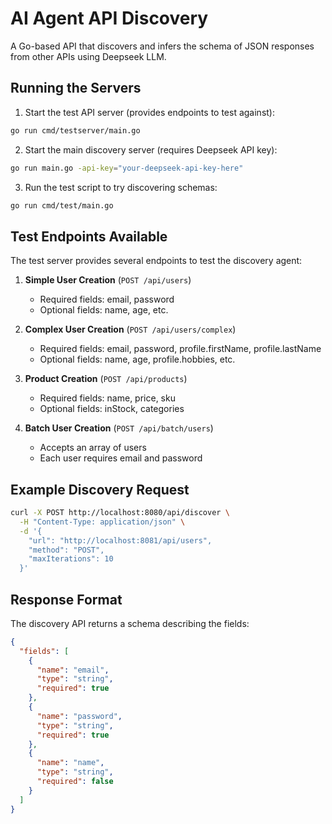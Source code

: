 # AI Agent API Discovery

A Go-based API that discovers and infers the schema of JSON responses from other APIs using Deepseek LLM.

## Running the Servers

1. Start the test API server (provides endpoints to test against):
```bash
go run cmd/testserver/main.go
```

2. Start the main discovery server (requires Deepseek API key):
```bash
go run main.go -api-key="your-deepseek-api-key-here"
```

3. Run the test script to try discovering schemas:
```bash
go run cmd/test/main.go
```

## Test Endpoints Available

The test server provides several endpoints to test the discovery agent:

1. **Simple User Creation** (`POST /api/users`)
   - Required fields: email, password
   - Optional fields: name, age, etc.

2. **Complex User Creation** (`POST /api/users/complex`)
   - Required fields: email, password, profile.firstName, profile.lastName
   - Optional fields: name, age, profile.hobbies, etc.

3. **Product Creation** (`POST /api/products`)
   - Required fields: name, price, sku
   - Optional fields: inStock, categories

4. **Batch User Creation** (`POST /api/batch/users`)
   - Accepts an array of users
   - Each user requires email and password

## Example Discovery Request

```bash
curl -X POST http://localhost:8080/api/discover \
  -H "Content-Type: application/json" \
  -d '{
    "url": "http://localhost:8081/api/users",
    "method": "POST",
    "maxIterations": 10
  }'
```

## Response Format

The discovery API returns a schema describing the fields:

```json
{
  "fields": [
    {
      "name": "email",
      "type": "string",
      "required": true
    },
    {
      "name": "password",
      "type": "string",
      "required": true
    },
    {
      "name": "name",
      "type": "string",
      "required": false
    }
  ]
}
```